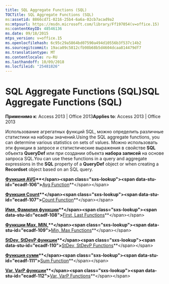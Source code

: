 ```yaml
---
title: SQL Aggregate Functions (SQL)
TOCTitle: SQL Aggregate Functions (SQL)
ms:assetid: 8866cd71-0216-25b4-6a6a-02cb7acad9a2
ms:mtpsurl: https://msdn.microsoft.com/library/Ff197054(v=office.15)
ms:contentKeyID: 48546136
ms.date: 09/18/2015
mtps_version: v=office.15
ms.openlocfilehash: 6c95c29a5864bd07590a494d10556b3f537c14b2
ms.sourcegitcommit: 19aca09c5812cfb98b68b5d4604dcaa814479df7
ms.translationtype: MT
ms.contentlocale: ru-RU
ms.lasthandoff: 10/09/2018
ms.locfileid: "25481826"
---
```

# <a name="sql-aggregate-functions-sql"></a><span data-ttu-id="ecadf-102">SQL Aggregate Functions (SQL)</span><span class="sxs-lookup"><span data-stu-id="ecadf-102">SQL Aggregate Functions (SQL)</span></span>


<span data-ttu-id="ecadf-103">**Применимо к**: Access 2013 | Office 2013</span><span class="sxs-lookup"><span data-stu-id="ecadf-103">**Applies to**: Access 2013 | Office 2013</span></span>

<span data-ttu-id="ecadf-104">Использование агрегатных функций SQL, можно определить различные статистики на наборы значений.</span><span class="sxs-lookup"><span data-stu-id="ecadf-104">Using the SQL aggregate functions, you can determine various statistics on sets of values.</span></span> <span data-ttu-id="ecadf-105">Можно использовать эти функции в запросе и статистические выражения в свойстве **SQL** объекта **QueryDef** или при создании объекта **набора записей** на основе запроса SQL.</span><span class="sxs-lookup"><span data-stu-id="ecadf-105">You can use these functions in a query and aggregate expressions in the **SQL** property of a **QueryDef** object or when creating a **Recordset** object based on an SQL query.</span></span>

<span data-ttu-id="ecadf-106">**[Функция AVG](https://msdn.microsoft.com/library/ff822755\(v=office.15\))**</span><span class="sxs-lookup"><span data-stu-id="ecadf-106">**[Avg Function](https://msdn.microsoft.com/library/ff822755\(v=office.15\))**</span></span>

<span data-ttu-id="ecadf-107">**[Функция Count](https://msdn.microsoft.com/library/ff844748\(v=office.15\))**</span><span class="sxs-lookup"><span data-stu-id="ecadf-107">**[Count Function](https://msdn.microsoft.com/library/ff844748\(v=office.15\))**</span></span>

<span data-ttu-id="ecadf-108">**[Имя, Фамилия функции](https://msdn.microsoft.com/library/ff197381\(v=office.15\))**</span><span class="sxs-lookup"><span data-stu-id="ecadf-108">**[First, Last Functions](https://msdn.microsoft.com/library/ff197381\(v=office.15\))**</span></span>

<span data-ttu-id="ecadf-109">**[Функции Max, MIN,](https://msdn.microsoft.com/library/ff194490\(v=office.15\))**</span><span class="sxs-lookup"><span data-stu-id="ecadf-109">**[Min, Max Functions](https://msdn.microsoft.com/library/ff194490\(v=office.15\))**</span></span>

<span data-ttu-id="ecadf-110">**[StDev, StDevP функции](https://msdn.microsoft.com/library/ff197043\(v=office.15\))**</span><span class="sxs-lookup"><span data-stu-id="ecadf-110">**[StDev, StDevP Functions](https://msdn.microsoft.com/library/ff197043\(v=office.15\))**</span></span>

<span data-ttu-id="ecadf-111">**[Функция сумм](https://msdn.microsoft.com/library/ff844764\(v=office.15\))**</span><span class="sxs-lookup"><span data-stu-id="ecadf-111">**[Sum Function](https://msdn.microsoft.com/library/ff844764\(v=office.15\))**</span></span>

<span data-ttu-id="ecadf-112">**[Var, VarP функции](https://msdn.microsoft.com/library/ff192105\(v=office.15\))**</span><span class="sxs-lookup"><span data-stu-id="ecadf-112">**[Var, VarP Functions](https://msdn.microsoft.com/library/ff192105\(v=office.15\))**</span></span>

